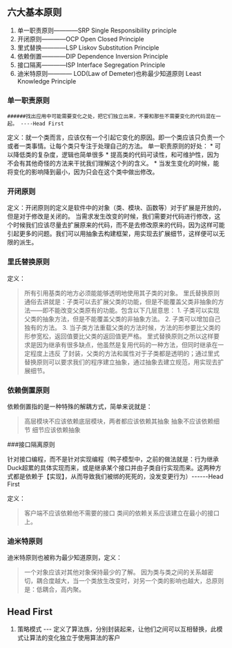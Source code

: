 ## 六大基本原则
1. 单一职责原则————SRP Single Responsibility principle
2. 开闭原则————OCP Open Closed Principle
3. 里式替换————LSP Liskov Substitution Principle
4. 依赖倒置————DIP Dependence Inversion Principle
5. 接口隔离————ISP Interface Segregation Principle
6. 迪米特原则———— LOD(Law of Demeter)也称最少知道原则 Least Knowledge Principle
### 单一职责原则

	######找出应用中可能需要变化之处，把它们独立出来，不要和那些不需要变化的代码混在一起。 ----Head First

定义：就一个类而言，应该仅有一个引起它变化的原因。即一个类应该只负责一个或者一类事情。让每个类只专注于处理自己的方法。
单一职责原则的好处：
	* 可以降低类的复杂度，逻辑也简单很多
	* 提高类的代码可读性，和可维护性，因为不会有其他奇怪的方法来干扰我们理解这个列的含义。
	* 当发生变化的时候，能将变化的影响降到最小，因为只会在这个类中做出修改。
### 开闭原则
定义：开闭原则的定义是软件中的对象（类、模块、函数等）对于扩展是开放的，但是对于修改是关闭的。
当需求发生改变的时候，我们需要对代码进行修改，这个时候我们应该尽量去扩展原来的代码，而不是去修改原来的代码，因为这样可能引起更多的问题。我们可以用抽象去构建框架，用实现去扩展细节，这样便可以无限的派生。
### 里氏替换原则
定义：
> 所有引用基类的地方必须能能够透明地使用其子类的对象。
里氏替换原则通俗去讲就是：子类可以去扩展父类的功能，但是不能覆盖父类非抽象的方法——即不能改变父类原有的功能。包含以下几层意思：
	1. 子类可以实现父类的抽象方法，但是不能覆盖父类的非抽象方法。
	2. 子类可以增加自己独有的方法。
	3. 当子类方法重载父类的方法时候，方法的形参要比父类的形参宽松，返回值要比父类的返回值更严格。
里式替换原则之所以这样要求是因为继承有很多缺点，他虽然是复用代码的一种方法，但同时继承在一定程度上违反 了封装，父类的方法和属性对于子类都是透明的；通过里式替换原则可以要求我们的程序建立抽象，通过抽象去建立规范，用实现去扩展细节。
### 依赖倒置原则
依赖倒置指的是一种特殊的解耦方式，简单来说就是：
> 高层模块不应该依赖底层模块，两者都应该依赖其抽象
> 抽象不应该依赖细节
> 细节应该依赖抽象

###接口隔离原则

 针对接口编程，而不是针对实现编程（鸭子模型中，之前的做法就是：行为继承Duck超累的具体实现而来，或是继承某个接口并由子类自行实现而来。这两种方式都是依赖于【实现】，从而导致我们被绑的死死的，没发变更行为）------Head First

定义：
> 客户端不应该依赖他不需要的接口
类间的依赖关系应该建立在最小的接口上。
### 迪米特原则
迪米特原则也被称为最少知道原则，定义：
> 一个对象应该对其他对象保持最少的了解。
因为类与类之间的关系越密切，耦合度越大，当一个类放生改变时，对另一个类的影响也越大，总原则是：低耦合，高内聚。


## Head First
1. 策略模式 --- 定义了算法族，分别封装起来，让他们之间可以互相替换，此模式让算法的变化独立于使用算法的客户